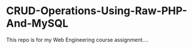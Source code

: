 # CRUD-Operations-Using-Raw-PHP-And-MySQL

This repo is for my Web Engineering course assignment....
